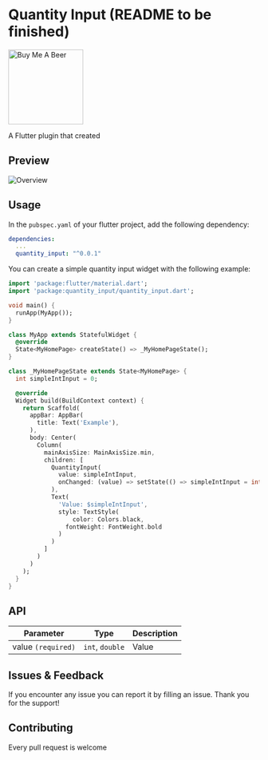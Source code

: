 # Quantity Input (README to be finished)

<a href="https://www.buymeacoffee.com/4inka" target="_blank"><img src="https://cdn.buymeacoffee.com/buttons/v2/default-blue.png" alt="Buy Me A Beer" style="width: 150px !important;"></a>

A Flutter plugin that created 

## Preview
![Overview](https://raw.githubusercontent.com/m3uzz/select_form_field/master/doc/images/select_form_field.gif)

## Usage

In the `pubspec.yaml` of your flutter project, add the following dependency:

``` yaml
dependencies:
  ...
  quantity_input: "^0.0.1"
```

You can create a simple quantity input widget with the following example:

``` dart
import 'package:flutter/material.dart';
import 'package:quantity_input/quantity_input.dart';

void main() {
  runApp(MyApp());
}

class MyApp extends StatefulWidget {
  @override
  State<MyHomePage> createState() => _MyHomePageState();
}

class _MyHomePageState extends State<MyHomePage> {
  int simpleIntInput = 0;

  @override
  Widget build(BuildContext context) {
    return Scaffold(
      appBar: AppBar(
        title: Text('Example'),
      ),
      body: Center(
        Column(
          mainAxisSize: MainAxisSize.min,
          children: [
            QuantityInput(
              value: simpleIntInput,
              onChanged: (value) => setState(() => simpleIntInput = int.parse(value.replaceAll(',', '')))
            ),
            Text(
              'Value: $simpleIntInput',
              style: TextStyle(
                  color: Colors.black,
                fontWeight: FontWeight.bold
              )
            )
          ]
        )
      )
    );
  }
}
```

## API
| Parameter | Type | Description |
|---------|---------|---------|
| value `(required)` | `int`, `double` | Value |

## Issues & Feedback
If you encounter any issue you can report it by filling an issue. Thank you for the support!

## Contributing
Every pull request is welcome